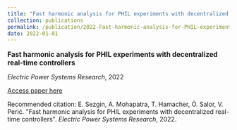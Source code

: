 ```yaml
---
title: "Fast harmonic analysis for PHIL experiments with decentralized real-time controllers"
collection: publications
permalink: /publication/2022-Fast-harmonic-analysis-for-PHIL-experiments-with-d
date: 2022-01-01
---
```

<p style="font-size: 1.1em; margin-bottom: 0.5em;"><b>Fast harmonic analysis for PHIL experiments with decentralized real-time controllers</b></p>
<p style="margin-bottom: 0.5em;"><em>Electric Power Systems Research</em>, 2022</p>
<p style="margin-bottom: 0.5em;"><a href="https://doi.org/10.1016/j.epsr.2022.108493" target="_blank">Access paper here</a></p>
<p>Recommended citation: E. Sezgin, A. Mohapatra, T. Hamacher, Ö. Salor, V. Perić. "Fast harmonic analysis for PHIL experiments with decentralized real-time controllers". <em>Electric Power Systems Research</em>, 2022.</p>